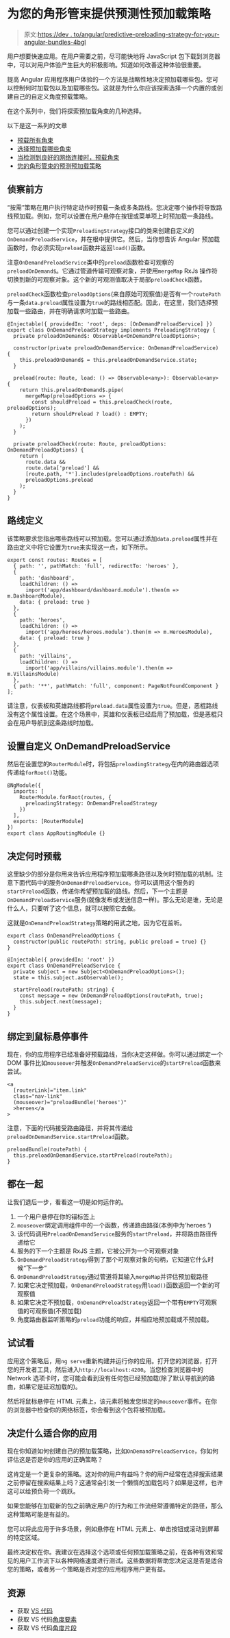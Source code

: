# 为您的角形管束提供预测性预加载策略

> 原文:[https://dev . to/angular/predictive-preloading-strategy-for-your-angular-bundles-4bgl](https://dev.to/angular/predictive-preloading-strategy-for-your-angular-bundles-4bgl)

用户想要快速应用。在用户需要之前，尽可能快地将 JavaScript 包下载到浏览器中，可以对用户体验产生巨大的积极影响。知道如何改善这种体验很重要。

提高 Angular 应用程序用户体验的一个方法是战略性地决定预加载哪些包。您可以控制何时加载包以及加载哪些包。这就是为什么你应该探索选择一个内置的或创建自己的自定义角度预载策略。

在这个系列中，我们将探索预加载角束的几种选择。

以下是这一系列的文章

*   [预载所有角束](https://dev.to/john_papa/preload-all-angular-bundles-1b6l)
*   [选择预加载哪些角束](https://dev.to/john_papa/you-pick-which-angular-bundles-to-preload-5l9)
*   [当检测到良好的网络连接时，预载角束](https://dev.to/azure/preload-angular-bundles-when-good-network-connectivity-is-detected-j3a)
*   [您的角形管束的预测预加载策略](https://dev.to/john_papa/predictive-preloading-strategy-for-your-angular-bundles-4bgl)

## [](#scouting-ahead)侦察前方

“按需”策略在用户执行特定动作时预载一条或多条路线。您决定哪个操作将导致路线预加载。例如，您可以设置在用户悬停在按钮或菜单项上时预加载一条路线。

您可以通过创建一个实现`PreloadingStrategy`接口的类来创建自定义的`OnDemandPreloadService`，并在根中提供它。然后，当你想告诉 Angular 预加载函数时，你必须实现`preload`函数并返回`load()`函数。

注意`OnDemandPreloadService`类中的`preload`函数检查可观察的`preloadOnDemand$`。它通过管道传输可观察对象，并使用`mergeMap` RxJs 操作符切换到新的可观察对象。这个新的可观测值取决于局部`preloadCheck`函数。

`preloadCheck`函数检查`preloadOptions`(来自原始可观察值)是否有一个`routePath`与一条`data.preload`属性设置为`true`的路线相匹配。因此，在这里，我们选择预加载一些路由，并在明确请求时加载一些路由。

```
@Injectable({ providedIn: 'root', deps: [OnDemandPreloadService] })
export class OnDemandPreloadStrategy implements PreloadingStrategy {
  private preloadOnDemand$: Observable<OnDemandPreloadOptions>;

  constructor(private preloadOnDemandService: OnDemandPreloadService) {
    this.preloadOnDemand$ = this.preloadOnDemandService.state;
  }

  preload(route: Route, load: () => Observable<any>): Observable<any> {
    return this.preloadOnDemand$.pipe(
      mergeMap(preloadOptions => {
        const shouldPreload = this.preloadCheck(route, preloadOptions);
        return shouldPreload ? load() : EMPTY;
      })
    );
  }

  private preloadCheck(route: Route, preloadOptions: OnDemandPreloadOptions) {
    return (
      route.data &&
      route.data['preload'] &&
      [route.path, '*'].includes(preloadOptions.routePath) &&
      preloadOptions.preload
    );
  }
} 
```

## [](#route-definitions)路线定义

该策略要求您指出哪些路线可以预加载。您可以通过添加`data.preload`属性并在路由定义中将它设置为`true`来实现这一点，如下所示。

```
export const routes: Routes = [
  { path: '', pathMatch: 'full', redirectTo: 'heroes' },
  {
    path: 'dashboard',
    loadChildren: () =>
      import('app/dashboard/dashboard.module').then(m => m.DashboardModule),
    data: { preload: true }
  },
  {
    path: 'heroes',
    loadChildren: () =>
      import('app/heroes/heroes.module').then(m => m.HeroesModule),
    data: { preload: true }
  },
  {
    path: 'villains',
    loadChildren: () =>
      import('app/villains/villains.module').then(m => m.VillainsModule)
  },
  { path: '**', pathMatch: 'full', component: PageNotFoundComponent }
]; 
```

请注意，仪表板和英雄路线都将`preload.data`属性设置为`true`。但是，恶棍路线没有这个属性设置。在这个场景中，英雄和仪表板已经启用了预加载，但是恶棍只会在用户导航到这条路线时加载。

## [](#setting-the-custom-ondemandpreloadservice)设置自定义 OnDemandPreloadService

然后在设置您的`RouterModule`时，将包括`preloadingStrategy`在内的路由器选项传递给`forRoot()`功能。

```
@NgModule({
  imports: [
    RouterModule.forRoot(routes, {
      preloadingStrategy: OnDemandPreloadStrategy
    })
  ],
  exports: [RouterModule]
})
export class AppRoutingModule {} 
```

## [](#deciding-when-to-preload)决定何时预载

这里缺少的部分是你用来告诉应用程序预加载哪条路径以及何时预加载的机制。注意下面代码中的服务`OnDemandPreloadService`。你可以调用这个服务的`startPreload`函数，传递你希望预加载的路线。然后，下一个主题是`OnDemandPreloadService`服务(就像发布或发送信息一样)。那么无论是谁，无论是什么人，只要听了这个信息，就可以按照它去做。

这就是`OnDemandPreloadStrategy`策略的用武之地，因为它在监听。

```
export class OnDemandPreloadOptions {
  constructor(public routePath: string, public preload = true) {}
}

@Injectable({ providedIn: 'root' })
export class OnDemandPreloadService {
  private subject = new Subject<OnDemandPreloadOptions>();
  state = this.subject.asObservable();

  startPreload(routePath: string) {
    const message = new OnDemandPreloadOptions(routePath, true);
    this.subject.next(message);
  }
} 
```

## [](#bind-to-a-mouseover-event)绑定到鼠标悬停事件

现在，你的应用程序已经准备好预载路线，当你决定这样做。你可以通过绑定一个 DOM 事件比如`mouseover`并触发`OnDemandPreloadService`的`startPreload`函数来尝试。

```
<a
  [routerLink]="item.link"
  class="nav-link"
  (mouseover)="preloadBundle('heroes')"
  >heroes</a
> 
```

注意，下面的代码接受路由路径，并将其传递给`preloadOnDemandService.startPreload`函数。

```
preloadBundle(routePath) {
  this.preloadOnDemandService.startPreload(routePath);
} 
```

## [](#all-together)都在一起

让我们退后一步，看看这一切是如何运作的。

1.  一个用户悬停在你的锚标签上
2.  `mouseover`绑定调用组件中的一个函数，传递路由路径(本例中为‘heroes ’)
3.  该代码调用`PreloadOnDemandService`服务的`startPreload`，并将路由路径传递给它
4.  服务的下一个主题是 RxJS 主题，它被公开为一个可观察对象
5.  `OnDemandPreloadStrategy`得到了那个可观察对象的句柄，它知道它什么时候“下一步”
6.  `OnDemandPreloadStrategy`通过管道将其输入`mergeMap`并评估预加载路径
7.  如果它决定预加载，`OnDemandPreloadStrategy`用`load()`函数返回一个新的可观察值
8.  如果它决定不预加载，`OnDemandPreloadStrategy`返回一个带有`EMPTY`可观察值的可观察值(不预加载)
9.  角度路由器监听策略的`preload`功能的响应，并相应地预加载或不预加载。

## [](#try-it)试试看

应用这个策略后，用`ng serve`重新构建并运行你的应用。打开您的浏览器，打开您的开发者工具，然后进入`http://localhost:4200`。当您检查浏览器中的 Network 选项卡时，您可能会看到没有任何包已经预加载(除了默认导航到的路由，如果它是延迟加载的)。

然后将鼠标悬停在 HTML 元素上，该元素将触发您绑定的`mouseover`事件。在你的浏览器中检查你的网络标签，你会看到这个包将被预加载。

## [](#deciding-what-is-right-for-your-app)决定什么适合你的应用

现在你知道如何创建自己的预加载策略，比如`OnDemandPreloadService`，你如何评估这是否是你的应用的正确策略？

这肯定是一个更复杂的策略。这对你的用户有益吗？你的用户经常在选择搜索结果之前停留在搜索结果上吗？这通常会引发一个懒惰的加载包吗？如果是这样，也许这可以给预负荷一个跳跃。

如果您能够在加载新的包之前确定用户的行为和工作流经常遵循特定的路径，那么这种策略可能是有益的。

您可以将此应用于许多场景，例如悬停在 HTML 元素上、单击按钮或滚动到屏幕的特定区域。

最终决定权在你。我建议在选择这个选项或任何预加载策略之前，在各种有效和常见的用户工作流下以各种网络速度进行测试。这些数据将帮助您决定这是否是适合您的策略，或者另一个策略是否对您的应用程序用户更有益。

## [](#resources)资源

*   获取 [VS 代码](https://code.visualstudio.com/?wt.mc_id=devto-blog-jopapa)
*   获取 VS 代码[角度要素](https://marketplace.visualstudio.com/items?itemName=johnpapa.angular-essentials&wt.mc_id=devto-blog-jopapa)
*   获取 VS 代码[角度片段](https://marketplace.visualstudio.com/items?itemName=johnpapa.angular2&wt.mc_id=devto-blog-jopapa)